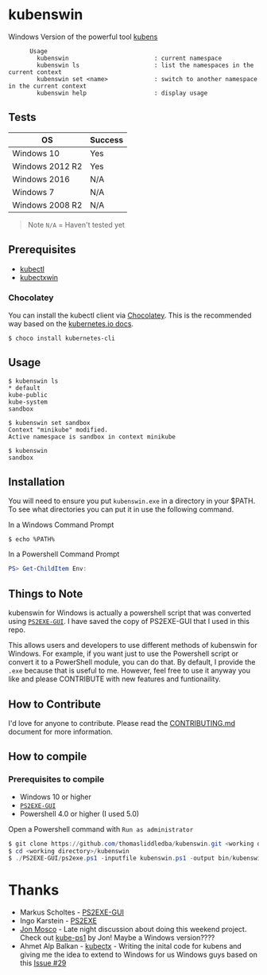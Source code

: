 # kubenswin

Windows Version of the powerful tool [kubens](https://github.com/ahmetb/kubectx)

```console
      Usage
        kubenswin                        : current namespace
        kubenswin ls                     : list the namespaces in the current context
        kubenswin set <name>             : switch to another namespace in the current context
        kubenswin help                   : display usage
```

## Tests

| OS | Success |
| --- | --- |
| Windows 10 | Yes |
| Windows 2012 R2 | Yes |
| Windows 2016 | N/A |
| Windows 7 | N/A |
| Windows 2008 R2 | N/A |

>Note `N/A` = Haven't tested yet

## Prerequisites

* [kubectl](https://kubernetes.io/docs/tasks/tools/install-kubectl/#install-with-chocolatey-on-windows)
* [kubectxwin](https://github.com/thomasliddledba/kubectxwin)

### Chocolatey

You can install the kubectl client via [Chocolatey](http://chocolatey.org).  This is the recommended way based on the [kubernetes.io docs](https://kubernetes.io/docs/tasks/tools/install-kubectl/#install-with-chocolatey-on-windows).

```console
$ choco install kubernetes-cli
```

## Usage

```console
$ kubenswin ls
* default
kube-public
kube-system
sandbox

$ kubenswin set sandbox
Context "minikube" modified.
Active namespace is sandbox in context minikube

$ kubenswin
sandbox
```

## Installation

You will need to ensure you put `kubenswin.exe` in a directory in your $PATH.  To see what directories you can put it in use the following command.

In a Windows Command Prompt

```console
$ echo %PATH%
```

In a Powershell Command Prompt

```powershell
PS> Get-ChildItem Env:
```

## Things to Note

kubenswin for Windows is actually a powershell script that was converted using [`PS2EXE-GUI`](https://gallery.technet.microsoft.com/scriptcenter/PS2EXE-GUI-Convert-e7cb69d5).  I have saved the copy of PS2EXE-GUI that I used in this repo.

This allows users and developers to use different methods of kubenswin for Windows.  For example, if you want just to use the Powershell script or convert it to a PowerShell module, you can do that.  By default, I provide the `.exe` because that is useful to me.  However, feel free to use it anyway you like and please CONTRIBUTE with new features and funtionaility. 

## How to Contribute

I'd love for anyone to contribute.  Please read the [CONTRIBUTING.md](CONTRIBUTING.md) document for more information.

## How to compile

### Prerequisites to compile

* Windows 10 or higher
* [`PS2EXE-GUI`](https://gallery.technet.microsoft.com/scriptcenter/PS2EXE-GUI-Convert-e7cb69d5)
* Powershell 4.0 or higher (I used 5.0)

Open a Powershell command with `Run as administrator`

```powershell
$ git clone https://github.com/thomasliddledba/kubenswin.git <working directory>
$ cd <working directory>/kubenswin
$ ./PS2EXE-GUI/ps2exe.ps1 -inputfile kubenswin.ps1 -output bin/kubenswin.exe
```

# Thanks

* Markus Scholtes - [PS2EXE-GUI](https://gallery.technet.microsoft.com/scriptcenter/PS2EXE-GUI-Convert-e7cb69d5)
* Ingo Karstein - [PS2EXE](https://gallery.technet.microsoft.com/scriptcenter/PS2EXE-Convert-PowerShell-9e4e07f1)
* [Jon Mosco](https://github.com/jonmosco) - Late night discussion about doing this weekend project.  Check out [kube-ps1](https://github.com/jonmosco/kube-ps1) by Jon! Maybe a Windows version????
* Ahmet Alp Balkan - [kubectx](https://github.com/ahmetb/kubectx) - Writing the inital code for kubens and giving me the idea to extend to Windows for us Windows guys based on this [Issue #29](https://github.com/ahmetb/kubectx/issues/29)